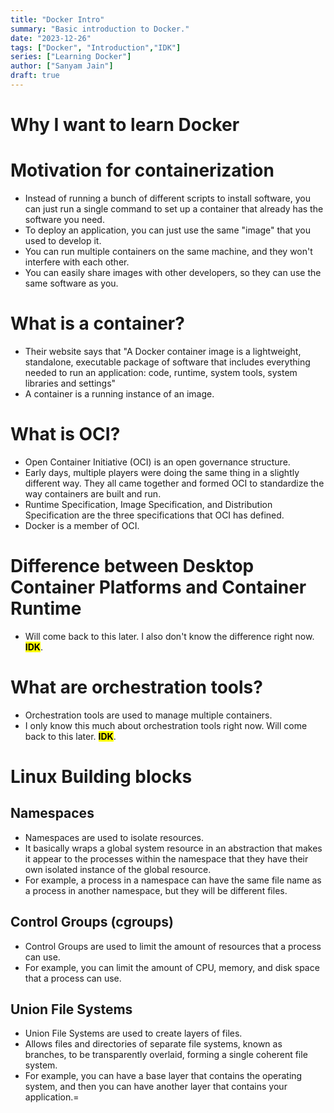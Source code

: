 ```yaml
---
title: "Docker Intro"
summary: "Basic introduction to Docker."
date: "2023-12-26"
tags: ["Docker", "Introduction","IDK"]
series: ["Learning Docker"]
author: ["Sanyam Jain"]
draft: true
---
```


# Why I want to learn Docker

# Motivation for containerization
- Instead of running a bunch of different scripts to install software, you can just run a single command to set up a container that already has the software you need.
- To deploy an application, you can just use the same "image" that you used to develop it.
- You can run multiple containers on the same machine, and they won't interfere with each other.
- You can easily share images with other developers, so they can use the same software as you.

# What is a container?
- Their website says that "A Docker container image is a lightweight, standalone, executable package of software that includes everything needed to run an application: code, runtime, system tools, system libraries and settings"
- A container is a running instance of an image.

# What is OCI?
- Open Container Initiative (OCI) is an open governance structure. 
- Early days, multiple players were doing the same thing in a slightly different way. They all came together and formed OCI to standardize the way containers are built and run.
- Runtime Specification, Image Specification, and Distribution Specification are the three specifications that OCI has defined.
- Docker is a member of OCI.

# Difference between Desktop Container Platforms and Container Runtime
- Will come back to this later. I also don't know the difference right now. <mark>**IDK**</mark>.

# What are orchestration tools?
- Orchestration tools are used to manage multiple containers.
- I only know this much about orchestration tools right now. Will come back to this later. <mark>**IDK**</mark>.

# Linux Building blocks

## Namespaces
- Namespaces are used to isolate resources.
- It basically wraps a global system resource in an abstraction that makes it appear to the processes within the namespace that they have their own isolated instance of the global resource.
- For example, a process in a namespace can have the same file name as a process in another namespace, but they will be different files.

## Control Groups (cgroups)
- Control Groups are used to limit the amount of resources that a process can use.
- For example, you can limit the amount of CPU, memory, and disk space that a process can use.

## Union File Systems 
- Union File Systems are used to create layers of files.
- Allows files and directories of separate file systems, known as branches, to be transparently overlaid, forming a single coherent file system.
- For example, you can have a base layer that contains the operating system, and then you can have another layer that contains your application.=